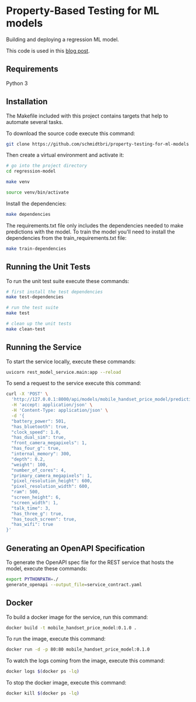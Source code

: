 # Property-Based Testing for ML models

Building and deploying a regression ML model.

This code is used in this [blog post]().

## Requirements

Python 3

## Installation 

The Makefile included with this project contains targets that help to automate several tasks.

To download the source code execute this command:

```bash
git clone https://github.com/schmidtbri/property-testing-for-ml-models
```

Then create a virtual environment and activate it:

```bash
# go into the project directory
cd regression-model

make venv

source venv/bin/activate
```

Install the dependencies:

```bash
make dependencies
```

The requirements.txt file only includes the dependencies needed to make predictions with the model. To train the model you'll need to install the dependencies from the train_requirements.txt file:

```bash
make train-dependencies
```

## Running the Unit Tests
To run the unit test suite execute these commands:

```bash
# first install the test dependencies
make test-dependencies

# run the test suite
make test

# clean up the unit tests
make clean-test
```

## Running the Service

To start the service locally, execute these commands:

```bash
uvicorn rest_model_service.main:app --reload
```

To send a request to the service execute this command:

```bash
curl -X 'POST' \
  'http://127.0.0.1:8000/api/models/mobile_handset_price_model/prediction' \
  -H 'accept: application/json' \
  -H 'Content-Type: application/json' \
  -d '{
  "battery_power": 501,
  "has_bluetooth": true,
  "clock_speed": 1.0,
  "has_dual_sim": true,
  "front_camera_megapixels": 1,
  "has_four_g": true,
  "internal_memory": 300,
  "depth": 0.2,
  "weight": 100,
  "number_of_cores": 4,
  "primary_camera_megapixels": 1,
  "pixel_resolution_height": 600,
  "pixel_resolution_width": 600,
  "ram": 500,
  "screen_height": 6,
  "screen_width": 1,
  "talk_time": 3,
  "has_three_g": true,
  "has_touch_screen": true,
  "has_wifi": true
}'
```

## Generating an OpenAPI Specification

To generate the OpenAPI spec file for the REST service that hosts the model, execute these commands:

```bash
export PYTHONPATH=./
generate_openapi --output_file=service_contract.yaml
```

## Docker

To build a docker image for the service, run this command:

```bash
docker build -t mobile_handset_price_model:0.1.0 .
```

To run the image, execute this command:

```bash
docker run -d -p 80:80 mobile_handset_price_model:0.1.0
```

To watch the logs coming from the image, execute this command:

```bash
docker logs $(docker ps -lq)
```

To stop the docker image, execute this command:

```bash
docker kill $(docker ps -lq)
```